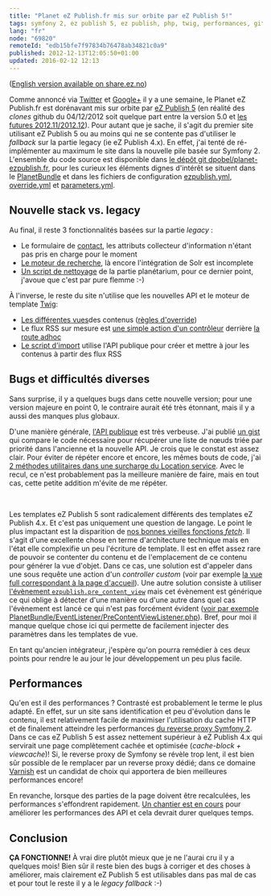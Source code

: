 ```yaml
---
title: "Planet eZ Publish.fr mis sur orbite par eZ Publish 5!"
tags: symfony 2, ez publish 5, ez publish, php, twig, performances, git
lang: "fr"
node: "69820"
remoteId: "edb15bfe7f97834b76478ab34821c0a9"
published: 2012-12-13T12:05:50+01:00
updated: 2016-02-12 12:13
---
```


([English version available on share.ez.no](http://share.ez.no/blogs/damien-pobel/planet-ez-publish.fr-orbited-by-ez-publish-5))


Comme annoncé via
[Twitter](https://twitter.com/dpobel/status/276627335921414144) et
[Google+](https://plus.google.com/102664237253121682993/posts/8hm2tSo9NUC) il y
a une semaine, le Planet eZ Publish.fr est
dorénavant mis sur orbite par [eZ Publish
5](http://ez.no/fr/Produits/eZ-Publish-5-Platform) (en réalité des *clones*
github du 04/12/2012 soit quelque part entre la version 5.0 et [les futures
2012.11/2012.12](http://share.ez.no/downloads/downloads)). Pour autant que je
sache, il s'agit du premier site utilisant eZ Publish 5 ou au moins qui ne se
contente pas d'utiliser le *fallback* sur la partie legacy (ie eZ Publish 4.x).
En effet, j'ai tenté de ré-implémenter au maximum le site dans la nouvelle pile
basée sur Symfony 2. L'ensemble du code source est disponible dans [le dépôt git
dpobel/planet-ezpublish.fr](https://github.com/dpobel/planet-ezpublish.fr), pour
les curieux les éléments dignes d'intérêt se situent dans le
[PlanetBundle](https://github.com/dpobel/planet-ezpublish.fr/tree/master/planet/src/Planet/PlanetBundle)
et dans les fichiers de configuration
[ezpublish.yml](https://github.com/dpobel/planet-ezpublish.fr/blob/master/planet/ezpublish/config/ezpublish.yml),
[override.yml](https://github.com/dpobel/planet-ezpublish.fr/blob/master/planet/ezpublish/config/override.yml)
et
[parameters.yml](https://github.com/dpobel/planet-ezpublish.fr/blob/master/planet/ezpublish/config/parameters.yml).


## Nouvelle stack vs. legacy


Au final, il reste 3 fonctionnalités basées sur la partie *legacy* :

* Le formulaire de [contact](http://www.planet-ezpublish.fr/contact), les
  attributs collecteur d'information n'étant pas pris en charge pour le moment
* [Le moteur de recherche](http://www.planet-ezpublish.fr/planet/search), là
  encore l'intégration de Solr est incomplete
* [Un script de
  nettoyage](https://github.com/dpobel/planet-ezpublish.fr/blob/master/legacy/extensions/planete/cronjobs/cleanup_planetarium.php)
  de la partie planétarium, pour ce dernier point, j'avoue que c'est par pure
  flemme :-)

À l'inverse, le reste du site n'utilise que les nouvelles API et le moteur de
template [Twig](http://twig.sensiolabs.org/):

* [Les différentes
  vues](https://github.com/dpobel/planet-ezpublish.fr/tree/master/planet/src/Planet/PlanetBundle/Resources/views/full)des
  contenus ([règles
  d'override](https://github.com/dpobel/planet-ezpublish.fr/blob/master/planet/ezpublish/config/override.yml))
* Le flux RSS sur mesure est [une simple action d'un
  contrôleur](https://github.com/dpobel/planet-ezpublish.fr/blob/master/planet/src/Planet/PlanetBundle/Controller/PlanetController.php#L283)
  derrière [la route
  adhoc](https://github.com/dpobel/planet-ezpublish.fr/blob/master/planet/src/Planet/PlanetBundle/Resources/config/routing.yml)
* [Le script
  d'import](https://github.com/dpobel/planet-ezpublish.fr/blob/master/planet/src/Planet/PlanetBundle/Command/ImportCommand.php)
  utilise l'API publique pour créer et mettre à jour les contenus à partir des
  flux RSS

## Bugs et difficultés diverses


Sans surprise, il y a quelques bugs dans cette nouvelle version; pour une
version majeure en point 0, le contraire aurait été très étonnant, mais il y a
aussi des manques plus globaux.


D'une manière générale, [l'API publique](http://apidoc.ez.no/) est très
verbeuse. J'ai publié [un gist](https://gist.github.com/3983418) qui compare le
code nécessaire pour récupérer une liste de nœuds triée par priorité dans
l'ancienne et la nouvelle API. Je crois que le constat est assez clair. Pour
éviter de répéter encore et encore, les mêmes bouts de code, j'ai [2 méthodes
utilitaires dans une surcharge du Location
service](https://github.com/dpobel/planet-ezpublish.fr/blob/master/planet/src/Planet/PlanetBundle/Repository/LocationService.php#L36).
Avec le recul, ce n'est probablement pas la meilleure manière de faire, mais en
tout cas, cette petite addition m'évite de me répéter.

 

Les templates eZ Publish 5 sont radicalement différents des templates eZ Publish
4.x. Et c'est pas uniquement une question de langage. Le point le plus impactant
est la disparition de [nos bonnes vieilles fonctions
*fetch*](http://doc.ez.no/eZ-Publish/Technical-manual/4.x/Reference/Template-fetch-functions).
Il s'agit d'une excellente chose en terme d'architecture technique mais en
l'état elle complexifie un peu l'écriture de template. Il est en effet assez
rare de pouvoir se contenter du contenu et de l'emplacement de ce contenu pour
générer la vue d'objet. Dans ce cas, une solution est d'appeler dans une sous
requête une action d'un *controller custom* (voir par exemple [la vue full
correspondant à la page
d'accueil](https://github.com/dpobel/planet-ezpublish.fr/blob/master/planet/src/Planet/PlanetBundle/Resources/views/full/planet.html.twig#L18)).
Une autre solution consiste à utiliser [l'évènement
<code>ezpublish.pre_content_view</code>](https://confluence.ez.no/display/EZP/Events)
mais cet évènement est générique ce qui oblige à détecter d'une manière ou d'une
autre dans quel cas l'évènement est lancé ce qui n'est pas forcément évident
([voir par exemple
PlanetBundle/EventListener/PreContentViewListener.php](https://github.com/dpobel/planet-ezpublish.fr/blob/master/planet/src/Planet/PlanetBundle/EventListener/PreContentViewListener.php#L28)).
Bref, pour moi il manque quelque chose ici qui permette de facilement injecter
des paramètres dans les templates de vue.


En tant qu'ancien intégrateur, j'espère qu'on pourra remédier à ces deux points
pour rendre le au jour le jour développement un peu plus facile.


## Performances


Qu'en est il des performances ? Contrasté est probablement le terme le plus
adapté. En effet, sur un site sans identification et peu d'évolution dans le
contenu, il est relativement facile de maximiser l'utilisation du cache HTTP et
de finalement atteindre les performances [du reverse proxy Symfony
2](http://symfony.com/doc/master/book/http_cache.html). Dans ce cas eZ Publish 5
est assez nettement supérieur à eZ Publish 4.x qui servirait une page
complètement cachée et optimisée (*cache-block + viewcache*)! Si, le reverse
proxy de Symfony se révèle trop lent, il est bien sûr possible de le remplacer
par un reverse proxy dédié; dans ce domaine
[Varnish](https://www.varnish-cache.org/) est un candidat de choix qui apportera
de bien meilleures performances encore!


En revanche, lorsque des parties de la page doivent être recalculées, les
performances s'effondrent rapidement. [Un chantier est en
cours](https://github.com/ezsystems/ezpublish-kernel/pull/191) pour améliorer
les performances des API et cela devrait durer quelques temps.


## Conclusion

**ÇA FONCTIONNE!** À vrai dire plutôt mieux que je ne l'aurai cru il y a
quelques mois! Bien sûr il reste bien des bugs à corriger et des choses à
améliorer, mais clairement eZ Publish 5 est utilisables dans pas mal de cas et
pour tout le reste il y a le *legacy fallback* :-)

